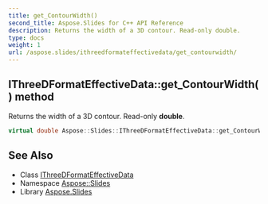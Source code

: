 ```yaml
---
title: get_ContourWidth()
second_title: Aspose.Slides for C++ API Reference
description: Returns the width of a 3D contour. Read-only double.
type: docs
weight: 1
url: /aspose.slides/ithreedformateffectivedata/get_contourwidth/
---
```

## IThreeDFormatEffectiveData::get_ContourWidth() method


Returns the width of a 3D contour. Read-only **double**.

```cpp
virtual double Aspose::Slides::IThreeDFormatEffectiveData::get_ContourWidth()=0
```

## See Also

* Class [IThreeDFormatEffectiveData](../)
* Namespace [Aspose::Slides](../../)
* Library [Aspose.Slides](../../../)
